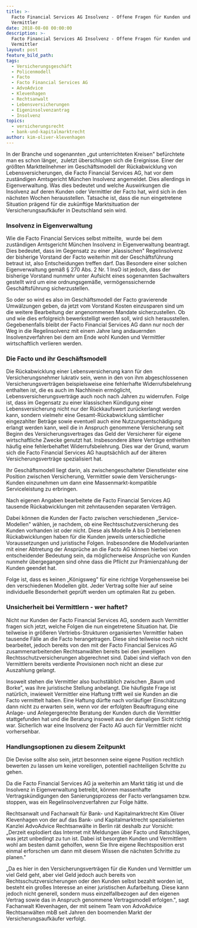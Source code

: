 ```yaml
---
title: >-
  Facto Financial Services AG Insolvenz - Offene Fragen für Kunden und
  Vermittler
date: 2018-08-08 00:00:00
description: >-
  Facto Financial Services AG Insolvenz - Offene Fragen für Kunden und
  Vermittler
layout: post
feature_bild_path:
tags:
  - Versicherungsgeschäft
  - Policenmodell
  - Facto
  - Facto Financial Services AG
  - AdvoAdvice
  - Klevenhagen
  - Rechtsanwalt
  - Lebensversicherungen
  - Eigeninsolvenzantrag
  - Insolvenz
topics:
  - versicherungsrecht
  - bank-und-kapitalmarktrecht
author: kim-oliver-klevenhagen
---
```


In der Branche und sogenannten „gut unterrichteten Kreisen" befürchtete man es schon länger,  zuletzt überschlugen sich die Ereignisse. Einer der größten Marktteilnehmer im Geschäftsmodell der Rückabwicklung von Lebensversicherungen, die Facto Financial Services AG, hat vor dem zuständigen Amtsgericht München Insolvenz angemeldet. Dies allerdings in Eigenverwaltung. Was dies bedeutet und welche Auswirkungen die Insolvenz auf deren Kunden oder Vermittler der Facto hat, wird sich in den nächsten Wochen herausstellen. Tatsache ist, dass die nun eingetretene Situation prägend für die zukünftige Marktsituation der Versicherungsaufkäufer in Deutschland sein wird.

### Insolvenz in Eigenverwaltung

Wie die Facto Financial Services selbst mitteilte,  wurde bei dem zuständigen Amtsgericht München Insolvenz in Eigenverwaltung beantragt. Dies bedeutet, dass im Gegensatz zu einer „klassischen" Regelinsolvenz der bisherige Vorstand der Facto weiterhin mit der Geschäftsführung betraut ist, also Entscheidungen treffen darf. Das Besondere einer solchen Eigenverwaltung gemäß § 270 Abs. 2 Nr. 1 InsO ist jedoch, dass der bisherige Vorstand nunmehr unter Aufsicht eines sogenannten Sachwalters gestellt wird um eine ordnungsgemäße, vermögenssichernde Geschäftsführung sicherzustellen.

So oder so wird es also im Geschäftsmodell der Facto gravierende Umwälzungen geben, da jetzt vom Vorstand Kosten einzusparen sind um die weitere Bearbeitung der angenommenen Mandate sicherzustellen. Ob und wie dies erfolgreich bewerkstelligt werden soll, wird sich herausstellen. Gegebenenfalls bleibt der Facto Financial Services AG dann nur noch der Weg in die Regelinsolvenz mit einem Jahre lang andauernden Insolvenzverfahren bei dem am Ende wohl Kunden und Vermittler wirtschaftlich verlieren werden.

### Die Facto und ihr Geschäftsmodell

Die Rückabwicklung einer Lebensversicherung kann für den Versicherungsnehmer lukrativ sein, wenn in den von ihm abgeschlossenen Versicherungsverträgen beispielsweise eine fehlerhafte Widerrufsbelehrung enthalten ist, die es auch im Nachhinein ermöglicht, Lebensversicherungsverträge auch noch nach Jahren zu widerrufen. Folge ist, dass im Gegensatz zu einer klassischen Kündigung einer Lebensversicherung nicht nur der Rückkaufswert zurückerlangt werden kann, sondern vielmehr eine Gesamt-Rückabwicklung sämtlicher eingezahlter Beträge sowie eventuell auch eine Nutzungsentschädigung erlangt werden kann, weil die in Anspruch genommene Versicherung seit Beginn des Versicherungsvertrages das Geld der Versicherer für eigene wirtschaftliche Zwecke genutzt hat. Insbesondere ältere Verträge enthielten häufig eine fehlerbehaftet Widerrufsbelehrung. Dies war der Grund, warum sich die Facto Financial Services AG hauptsächlich auf der älteren Versicherungsverträge spezialisiert hat.

Ihr Geschäftsmodell liegt darin, als zwischengeschalteter Dienstleister eine Position zwischen Versicherung, Vermittler sowie dem Versicherungs-Kunden einzunehmen um dann eine Massenmarkt-kompatible Serviceleistung zu erbringen.

Nach eigenen Angaben bearbeitete die Facto Financial Services AG tausende Rückabwicklungen mit zehntausenden separaten Verträgen.

Dabei können die Kunden der Facto zwischen verschiedenen „Service-Modellen" wählen, je nachdem, ob eine Rechtsschutzversicherung des Kunden vorhanden ist oder nicht. Diese als Modelle A bis D betriebenen Rückabwicklungen haben für die Kunden jeweils unterschiedliche Voraussetzungen und juristische Folgen. Insbesondere die Modellvarianten mit einer Abtretung der Ansprüche an die Facto AG können hierbei von entscheidender Bedeutung sein, da möglicherweise Ansprüche von Kunden nunmehr übergegangen sind ohne dass die Pflicht zur Prämienzahlung der Kunden geendet hat.

Folge ist, dass es keinen „Königsweg" für eine richtige Vorgehensweise bei den verschiedenen Modellen gibt. Jeder Vertrag sollte hier auf seine individuelle Besonderheit geprüft werden um optimalen Rat zu geben.

### Unsicherheit bei Vermittlern - wer haftet?

Nicht nur Kunden der Facto Financial Services AG, sondern auch Vermittler fragen sich jetzt, welche Folgen die nun eingetretene Situation hat. Die teilweise in größeren Vertriebs-Strukturen organisierten Vermittler haben tausende Fälle an die Facto herangetragen. Diese sind teilweise noch nicht bearbeitet, jedoch bereits von den mit der Facto Financial Services AG zusammenarbeitenden Rechtsanwälten bereits bei den jeweiligen Rechtsschutzversicherungen abgerechnet sind. Dabei sind vielfach von den Vermittlern bereits verdiente Provisionen noch nicht an diese zur Auszahlung gelangt.

Insoweit stehen die Vermittler also buchstäblich zwischen „Baum und Borke", was ihre juristische Stellung anbelangt. Die häufigste Frage ist natürlich, inwieweit Vermittler eine Haftung trifft weil sie Kunden an die Facto vermittelt haben. Eine Haftung dürfte nach vorläufiger Einschätzung dann nicht zu erwarten sein, wenn vor der erfolgten Beauftragung eine Anlage- und Anlegergerechte Beratung der Kunden durch die Vermittler stattgefunden hat und die Beratung insoweit aus der damaligen Sicht richtig war. Sicherlich war eine Insolvenz der Facto AG auch für Vermittler nicht vorhersehbar.

### Handlungsoptionen zu diesem Zeitpunkt

Die Devise sollte also sein, jetzt besonnen seine eigene Position rechtlich bewerten zu lassen um keine voreiligen, potentiell nachteiligen Schritte zu gehen.

Da die Facto Financial Services AG ja weiterhin am Markt tätig ist und die Insolvenz in Eigenverwaltung betreibt, können massenhafte Vertragskündigungen den Sanierungsprozess der Facto verlangsamen bzw. stoppen, was ein Regelinsolvenzverfahren zur Folge hätte.

Rechtsanwalt und Fachanwalt für Bank- und Kapitalmarktrecht Kim Oliver Klevenhagen von der auf das Bank- und Kapitalmarktrecht spezialisierten Kanzlei AdvoAdvice Rechtsanwälte in Berlin rät deshalb zur Vorsicht: „Derzeit explodiert das Internet mit Meldungen über Facto und Ratschlägen, was jetzt unbedingt zu tun ist. Dabei ist besorgten Kunden und Vermittlern wohl am besten damit geholfen, wenn Sie Ihre eigene Rechtsposition erst einmal erforschen um dann mit diesem Wissen die nächsten Schritte zu planen."

„Da es hier in den Versicherungsverträgen für die Kunden und Vermittler um viel Geld geht, aber viel Geld jedoch auch bereits von Rechtsschutzversicherungen oder den Kunden selbst bezahlt worden ist, besteht ein großes Interesse an einer juristischen Aufarbeitung. Diese kann jedoch nicht generell, sondern muss einzelfallbezogen auf den eigenen Vertrag sowie das in Anspruch genommene Vertragsmodell erfolgen.", sagt Fachanwalt Klevenhagen, der mit seinem Team von AdvoAdvice Rechtsanwälten mbB seit Jahren den boomenden Markt der Versicherungsaufkäufer verfolgt.